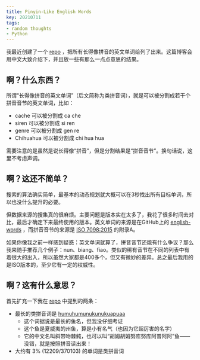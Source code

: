 ```yaml
---
title: Pinyin-Like English Words
key: 20210711
tags:
- random thoughts
- Python
---
```


我最近创建了一个 [repo](https://github.com/Y7K4/pinyin-like-english-words) ，把所有长得像拼音的英文单词给列了出来。这篇博客会用中文大致介绍下，并且放一些有那么一点点意思的结果。



<!--more-->



## 啊？什么东西？

所谓“长得像拼音的英文单词”（后文简称为类拼音词），就是可以被分割成若干个拼音音节的英文单词，比如：

* cache 可以被分割成 ca che
* siren 可以被分割成 si ren
* genre 可以被分割成 gen re
* Chihuahua 可以被分割成 chi hua hua

需要注意的是虽然是说长得像“拼音”，但是分割结果是“拼音音节”。换句话说，这里不考虑声调。



## 啊？这还不简单？

搜索的算法确实简单，最基本的动态规划就大概可以在3秒找出所有目标单词，所以也没什么提升的必要。

但数据来源的搜集真的很麻烦。主要问题是版本实在太多了，我花了很多时间去对比，最后才确定下来最终使用的版本。英文单词的来源是在GitHub上的 [english-words](https://github.com/dwyl/english-words/blob/master/words_alpha.txt) ，而拼音音节的来源是 [ISO 7098:2015](https://www.iso.org/standard/61420.html) 的附录A。

如果你像我之前一样感到疑惑：英文单词就算了，拼音音节还能有什么争议？那么我来随手推荐几个例子：nun、biang、fiao。类似的稀有音节在不同的列表中有着很大的出入，所以虽然大家都是400多个，但又有微妙的差异。总之最后我用的是ISO版本的，至少它有一定的权威性。



## 啊？这有什么意思？

首先扩充一下我在 [repo](https://github.com/Y7K4/pinyin-like-english-words) 中提到的两条：

* 最长的类拼音词是 [humuhumunukunukuapuaa](https://en.wikipedia.org/wiki/Reef_triggerfish)
  * 这个词据说是最长的鱼名，但我没仔细考证
  * 这个鱼是夏威夷的州鱼，算是小有名气（也因为它超厉害的名字）
  * 它的中文名叫斜带吻棘鲀，也可以叫“胡姆胡姆努库努库阿普阿阿”鱼——没错，就是按照拼音读出来！
* 大约有 3% (12209/370103) 的单词是类拼音词
